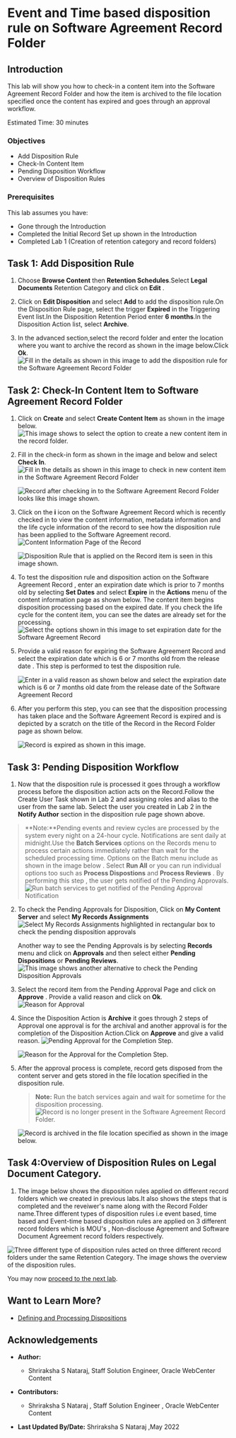 # Event and Time based disposition rule on Software Agreement Record Folder

## Introduction
This lab will show you how to check-in a content item into the Software Agreement Record Folder and how the item is archived to the file location specified once the content has expired and goes through an approval workflow.

Estimated Time: 30 minutes


### Objectives

* Add Disposition Rule
* Check-In Content Item
* Pending Disposition Workflow
* Overview of Disposition Rules

### Prerequisites

This lab assumes you have:
* Gone through the Introduction
* Completed the Initial Record Set up shown in the Introduction
* Completed Lab 1 (Creation of retention category and record folders)

## Task 1: Add Disposition Rule

1. Choose **Browse Content** then **Retention Schedules**.Select **Legal Documents** Retention Category and click on **Edit** .

2. Click on **Edit Disposition** and select **Add** to add the disposition rule.On the Disposition Rule page, select the trigger **Expired** in the Triggering Event list.In the Disposition Retention Period enter **6 months**.In the Disposition Action list, select **Archive**.

3. In the advanced section,select the record folder and enter the location where you want to archive the record as shown in the image below.Click **Ok**.
     ![Fill in the details as shown in this image to add the disposition rule for the Software Agreement Record Folder](./images/add-disposition-rule.png "Edit Disposition Rule")


## Task 2: Check-In Content Item to Software Agreement Record Folder

1. Click on **Create** and select **Create Content Item** as shown in the image below.
    ![This image shows to select the option to create a new content item in the record folder.](./images/checkin-new-content-item.png " Check-In Content Item")

2. Fill in the check-in form as shown in the image and below and select **Check In**.
    ![Fill in the details as shown in this image to check in new content item in the Software Agreement Record Folder](./images/checkin-form.png "Check-In Form")

    ![Record after checking in to the Software Agreement Record Folder looks like this image shown.](./images/softwareagreementrecord.png "Software Agreement Record")

3. Click on the **i** icon on the Software Agreement Record which is recently checked in to view the content information, metadata information and the life cycle information of the record to see how the disposition rule has been applied to the Software Agreement record.
    ![Content Information Page of the Record](./images/record-content-info.png "Record Content Information")

    ![Disposition Rule that is applied on the Record item is seen in this image shown.](./images/content-life-cycle.png "Content Life Cycle Page")

4. To test the disposition rule and disposition action on the Software Agreement Record , enter an expiration date which is prior to 7 months old by selecting **Set Dates** and select **Expire** in the **Actions** menu of the content information page as shown below. The content item begins disposition processing based on the expired date. If you check the life cycle for the content item, you can see the dates are already set for the processing.
   ![Select the options shown in this image to set expiration date for the Software Agreement Record](./images/set-dates.png "Set Dates for the Record ")

5. Provide a valid reason for expiring the Software Agreement Record and select the expiration date which is 6 or 7 months old from the release date . This step is performed to test the disposition rule.

   ![Enter in a valid reason as shown below and select the expiration date which is 6 or 7 months old date from the release date of the Software Agreement Record](./images/expire-reason.png "Expire Reason and Expire Date Page")

6. After you perform this step, you can see that the disposition processing has taken place and the Software Agreement Record is expired and is depicted by a scratch on the title of the Record in the Record Folder page as shown below.

   ![Record is expired as shown in this image.](./images/record-disposed.png "Record Expired")

## Task 3: Pending Disposition Workflow

1. Now that the disposition rule is processed it goes through a workflow process before the disposition action acts on the Record.Follow the Create User Task shown in Lab 2 and assigning roles and alias to the user from the same lab.
Select the user you created in Lab 2 in the **Notify Author** section in the disposition rule page shown above.

> **Note:**Pending events and review cycles are processed by the system every night on a 24-hour cycle. Notifications are sent daily at midnight.Use the **Batch Services** options on the Records menu to process certain actions immediately rather than wait for the scheduled processing time. Options on the Batch menu include as shown in the image below . Select **Run All** or you can run individual options too such as **Process Dispostions** and **Process Reviews** . By performing this step , the user gets notified of the Pending Approvals.
   ![Run batch services to get notified of the Pending Approval Notification](./images/run-batch-services.png "Run Batch Services Option")

2. To check the Pending Approvals for Disposition, Click on **My Content Server** and select **My Records Assignments**
    ![Select My Records Assignments highlighted in rectangular box to check the pending disposition approvals](./images/pending-approvals.png "Pending Approval Page")

    Another way to see the Pending Approvals is by selecting **Records** menu and click on **Approvals** and then select either **Pending Dispositions** or **Pending Reviews**.
     ![This image shows another alternative to check the Pending Disposition Approvals](./images/pending-approval-another-way.png "Pending Approval Page through Records Option")

3. Select the record item from the Pending Approval Page and click on **Approve** . Provide a valid reason and click on **Ok**.
   ![Reason for Approval](./images/reason-for-approval.png "Reason For Approval")

4. Since the Disposition Action is **Archive** it goes through 2 steps of Approval one approval is for the archival and another approval is for the completion of the Disposition Action.Click on **Approve** and give a valid reason.
    ![Pending Approval for the Completion Step.](./images/pending-approval-2.png "Pending Approval")

    ![Reason for the Approval for the Completion Step.](./images/reason-approval-2.png "Reason For Approval")

5. After the approval process is complete, record gets disposed from the content server and gets stored in the file location specified in the disposition rule.
    > **Note:** Run the batch services again and wait for sometime for the disposition processing.
    ![Record is no longer present in the Software Agreement Record Folder.](./images/record-disposed.png "Record Purged from the system")

    ![Record is archived in the file location specified as shown in the image below.](./images/archived-in-desktop-folder.png "Archived Record Item")

## Task 4:Overview of Disposition Rules on Legal Document Category.

1. The image below shows the disposition rules applied on different record folders which we created in previous labs.It also shows the steps that is completed and the reveiwer's name along with the Record Folder name.Three different types of disposition rules i.e event based, time based and Event-time based disposition rules are applied on 3 different record folders which is MOU's , Non-disclouse Agreement and Software Document Agreement record folders respectively.

![Three different type of disposition rules acted on three different record folders under the same Retention Category. The image shows the overview of the disposition rules.](./images/overview-of-entire-disposition-rule.png "Disposition Rules")


You may now [proceed to the next lab](#next).

## Want to Learn More?

* [Defining and Processing Dispositions ](https://docs.oracle.com/en/middleware/webcenter/content/12.2.1.4/webcenter-content-manage/defining-and-processing-dispositions.html#GUID-0827B335-BA5E-4B9C-9270-27BE4520391C)



## Acknowledgements

* **Author:**
    * Shriraksha S Nataraj, Staff Solution Engineer, Oracle WebCenter Content
* **Contributors:**
    * Shriraksha S Nataraj , Staff Solution Engineer , Oracle WebCenter Content

* **Last Updated By/Date:** Shriraksha S Nataraj ,May 2022
